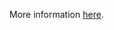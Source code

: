 More information [here](https://docs.prismacloud.io/en/enterprise-edition/policy-reference/aws-policies/aws-general-policies/general-16-encrypt-sqs-queue).
